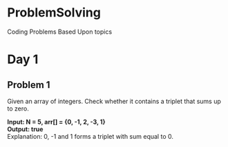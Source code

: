 # ProblemSolving
Coding Problems Based Upon topics

<h1>Day 1 </h1>
<h2>Problem 1</h2>
<p>Given an array of integers. Check whether it contains a triplet that sums up to zero. </p>
<p>
  <b> Input: 
    N = 5, arr[] = {0, -1, 2, -3, 1} </b><br>
  <b> Output: true </b> <br>
  Explanation: 0, -1 and 1 forms a triplet with sum equal to 0.
 </p>

